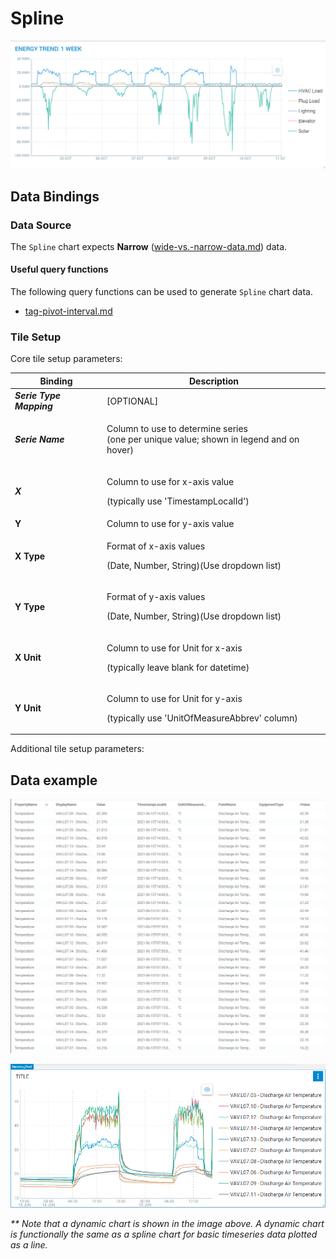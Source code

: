 # Spline

![](<../.gitbook/assets/image (35) (1).png>)

## Data Bindings

### Data Source

The `Spline` chart expects **Narrow** ([wide-vs.-narrow-data.md](../query-functions/overview/wide-vs.-narrow-data.md "mention")) data.

#### Useful query functions

The following query functions can be used to generate `Spline` chart data.

* [tag-pivot-interval.md](../query-functions/tag-pivot-interval.md "mention")&#x20;

### Tile Setup

Core tile setup parameters:

| **Binding**              | **Description**                                                                                   |
| ------------------------ | ------------------------------------------------------------------------------------------------- |
| _**Serie Type Mapping**_ | \[OPTIONAL]                                                                                       |
| _**Serie Name**_         | <p>Column to use to determine series <br>(one per unique value; shown in legend and on hover)</p> |
| _**X**_                  | <p>Column to use for x-axis value</p><p>(typically use 'TimestampLocalId')</p>                    |
| **Y**                    | Column to use for y-axis value                                                                    |
| **X Type**               | <p>Format of x-axis values</p><p>(Date, Number, String)(Use dropdown list)</p>                    |
| **Y Type**               | <p>Format of y-axis values</p><p>(Date, Number, String)(Use dropdown list)</p>                    |
| **X Unit**               | <p>Column to use for Unit for x-axis</p><p>(typically leave blank for datetime)</p>               |
| **Y Unit**               | <p>Column to use for Unit for y-axis</p><p>(typically use 'UnitOfMeasureAbbrev' column)</p>       |



Additional tile setup parameters:



## Data example

![Discharge Air Temperature for a selection of VAVs](<../.gitbook/assets/image (9).png>)

![](<../.gitbook/assets/image (2).png>)

_\*\* Note that a dynamic chart is shown in the image above. A dynamic chart is functionally the same as a spline chart for basic timeseries data plotted as a line._

